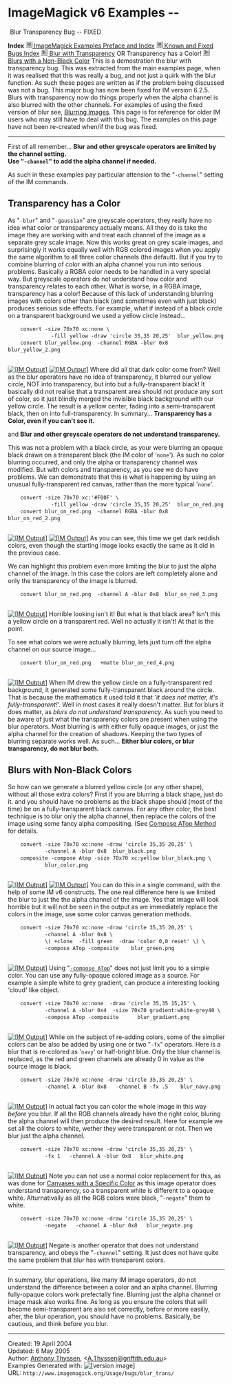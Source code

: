 # ImageMagick v6 Examples --  
 ![](../../img_www/space.gif) Blur Transparency Bug -- FIXED

**Index**
[![](../../img_www/granitesm_left.gif) ImageMagick Examples Preface and Index](../../)
[![](../../img_www/granitesm_left.gif) Known and Fixed Bugs Index](../)
[![](../../img_www/granitesm_right.gif) Blur with Transparency](#trans_color) OR Transparency has a Color!
[![](../../img_www/granitesm_right.gif) Blurs with a Non-Black Color](#color_blur)
This is a demostration the blur with transparency bug. This was extracted from the main examples page, when it was realised that this was really a bug, and not just a quirk with the blur function. As such these pages are written as if the problem being discussed was not a bug.
This major bug has now been fixed for IM version 6.2.5. Blurs with transparency now do things properly when the alpha channel is also blurred with the other channels.
For examples of using the fixed version of blur see, [Blurring Images](../../convolve/#blur).
This page is for reference for older IM users who may still have to deal with this bug. The examples on this page have not been re-created when/if the bug was fixed.

------------------------------------------------------------------------

First of all remember...
**Blur and other greyscale operators are limited by the channel setting.  
 Use "`-channel`" to add the alpha channel if needed.**

As such in these examples pay particular attension to the "`-channel`" setting of the IM commands.
## Transparency has a Color

As "`-blur`" and "`-gaussian`" are greyscale operators, they really have no idea what color or transparency actually means. All they do is take the image they are working with and treat each channel of the image as a separate grey scale image.
Now this works great on grey scale images, and surprisingly it works equally well with RGB colored images when you apply the same algorithm to all three collor channels (the default). But if you try to combine blurring of color with an alpha channel you run into serious problems. Basically a RGBA color needs to be handled in a very special way. But greyscale operators do not understand how color and transparency relates to each other. What is worse, in a RGBA image, transparency has a color!
Because of this lack of understanding blurring images with colors other than black (and sometimes even with just black) produces serious side effects. For example, what if instead of a black circle on a transparent background we used a yellow circle instead...
  
        convert -size 70x70 xc:none \
                  -fill yellow -draw 'circle 35,35 20,25'  blur_yellow.png
        convert blur_yellow.png  -channel RGBA -blur 0x8  blur_yellow_2.png
     

  
[![\[IM Output\]](blur_yellow.png)](blur_yellow.png) [![\[IM Output\]](blur_yellow_2.png)](blur_yellow_2.png)
Where did all that dark color come from?
Well as the blur operators have no idea of transparency, it blurred our yellow circle, NOT into transparency, but into but a fully-transparent black!
It basically did not realise that a transparent area should not produce any sort of color, so it just blindly merged the invisible black background with our yellow circle. The result is a yellow center, fading into a semi-transparent black, then on into full-transparency.
In summary...
**Transparency has a Color, even if you can't see it.**

and
**Blur and other greyscale operators do not understand transparency.**

This was not a problem with a black circle, as your were blurring an opaque black drawn on a transparent black (the IM color of '`none`'). As such no color blurring occurred, and only the alpha or transparency channel was modified.
But with colors and transparency, as you see we do have problems. We can demonstrate that this is what is happening by using an unusual fully-transparent red canvas, rather than the more typical '`none`'.
  
        convert -size 70x70 xc:'#F00F' \
                  -fill yellow -draw 'circle 35,35 20,25'  blur_on_red.png
        convert blur_on_red.png  -channel RGBA -blur 0x8  blur_on_red_2.png
     

  
[![\[IM Output\]](blur_on_red.png)](blur_on_red.png) [![\[IM Output\]](blur_on_red_2.png)](blur_on_red_2.png)
As you can see, this time we get dark reddish colors, even though the starting image looks exactly the same as it did in the previous case.
  
We can highlight this problem even more limiting the blur to just the alpha channel of the image. In this case the colors are left completely alone and only the transparency of the image is blurred.
  
        convert blur_on_red.png  -channel A -blur 0x8  blur_on_red_3.png
     

  
[![\[IM Output\]](blur_on_red_3.png)](blur_on_red_3.png)
Horrible looking isn't it!
But what is that black area? Isn't this a yellow circle on a transparent red.
Well no actually it isn't! At that is the point.
  
To see what colors we were actually blurring, lets just turn off the alpha channel on our source image...
  
        convert blur_on_red.png   +matte blur_on_red_4.png
     

  
[![\[IM Output\]](blur_on_red_4.png)](blur_on_red_4.png)
When IM drew the yellow circle on a fully-transparent red background, it generated some fully-transparent black around the circle. That is because the mathematics it used told it that '*it does not matter, it's fully-transparent!*'. Well in most cases it really doesn't matter. But for blurs it does matter, as *blurs do not understand transparency*. As such you need to be aware of just what the transparency colors are present when using the blur operators.
Most blurring is with either fully opaque images, or just the alpha channel for the creation of shadows. Keeping the two types of blurring separate works well. As such...
**Either blur colors, or blur transparency, do not blur both.**

## Blurs with Non-Black Colors

So how can we generate a blurred yellow circle (or any other shape), without all those extra colors?
First if you are blurring a black shape, just do it. and you should have no problems as the black shape should (most of the time) be on a fully-transparent black canvas.
For any other color, the best technique is to blur only the alpha channel, then replace the colors of the image using some fancy alpha compositing. (See [Compose ATop Method](../../compose/#atop) for details.
  
        convert -size 70x70 xc:none -draw 'circle 35,35 20,25' \
                -channel A -blur 0x8  blur_black.png
        composite -compose Atop -size 70x70 xc:yellow blur_black.png \
                blur_color.png
     

  
[![\[IM Output\]](blur_black.png)](blur_black.png) [![\[IM Output\]](blur_color.png)](blur_color.png)
You can do this in a single command, with the help of some IM v6 constructs. The one real difference here is we limited the blur to just the the alpha channel of the image. Yes that image will look horrible but it will not be seen in the output as we immediately replace the colors in the image, use some color canvas generation methods.
  
        convert -size 70x70 xc:none -draw 'circle 35,35 20,25' \
                -channel A -blur 0x8 \
                \( +clone  -fill green  -draw 'color 0,0 reset' \) \
                -compose ATop -composite    blur_green.png
     

  
[![\[IM Output\]](blur_green.png)](blur_green.png)
Using "[`-compose ATop`](../../compose/#atop)" does not just limit you to a simple color. You can use any fully-opaque colored image as a source. For example a simple white to grey gradient, can produce a interesting looking 'cloud' like object.
  
        convert -size 70x70 xc:none  -draw 'circle 35,35 15,25' \
                -channel A -blur 0x4  -size 70x70 gradient:white-grey40 \
                -compose ATop -composite      blur_gradient.png
     

  
[![\[IM Output\]](blur_gradient.png)](blur_gradient.png)
While on the subject of re-adding colors, some of the simplier colors can be also be added by using one or two "`-fx`" operators. Here is a blur that is re-colored as '`navy`' or half-bright blue. Only the blue channel is replaced, as the red and green channels are already 0 in value as the source image is black.
  
        convert -size 70x70 xc:none -draw 'circle 35,35 20,25' \
                -channel A -blur 0x8   -channel B -fx .5    blur_navy.png
     

  
[![\[IM Output\]](blur_navy.png)](blur_navy.png)
In actual fact you can color the whole image in this way *before* you blur. If all the RGB channels already have the right color, bluring the alpha channel will then produce the desired result.
Here for example we set all the colors to white, wether they were transparent or not. Then we blur just the alpha channel.
  
        convert -size 70x70 xc:none -draw 'circle 35,35 20,25' \
                -fx 1   -channel A -blur 0x8   blur_white.png
     

  
[![\[IM Output\]](blur_white.png)](blur_white.png)
Note you can not use a normal color replacement for this, as was done for [Canvases with a Specific Color](../../canvas/#canvas_specific) as this image operator does understand transparency, so a transparent white is different to a opaque white.
Alturnativally as all the RGB colors were black, "`-negate`" them to white.
  
        convert -size 70x70 xc:none -draw 'circle 35,35 20,25' \
                -negate   -channel A -blur 0x8   blur_negate.png
     

  
[![\[IM Output\]](blur_negate.png)](blur_negate.png)
Negate is another operator that does not understand transparency, and obeys the "`-channel`" setting. It just does not have quite the same problem that blur has with transparent colors.

------------------------------------------------------------------------

In summary, blur operations, like many IM image operators, do not understand the difference between a color and an alpha channel. Blurring fully-opaque colors work prefectally fine. Blurring just the alpha channel or image mask also works fine. As long as you ensure the colors that will become semi-transparent are also set correctly, before or more easilly, after, the blur operation, you should have no problems.
Basically, be cautious, and think before you blur.

------------------------------------------------------------------------

Created: 19 April 2004  
 Updated: 6 May 2005  
 Author: [Anthony Thyssen](http://www.ict.griffith.edu.au/anthony/anthony.html), &lt;[A.Thyssen@griffith.edu.au](http://www.ict.griffith.edu.au/anthony/mail.shtml)&gt;  
 Examples Generated with: ![\[version image\]](version.gif)  
 URL: `http://www.imagemagick.org/Usage/bugs/blur_trans/`

